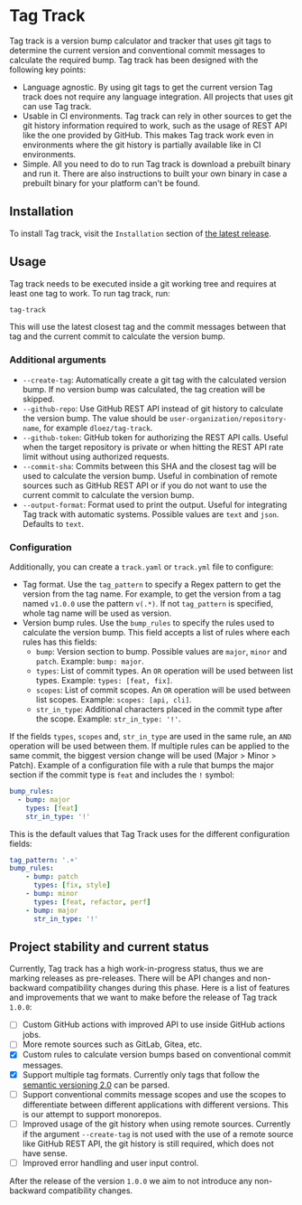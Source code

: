 # Tag Track
Tag track is a version bump calculator and tracker that uses git tags to determine the current version and conventional commit messages to calculate the required bump.
Tag track has been designed with the following key points:
- Language agnostic. By using git tags to get the current version Tag track does not require any language integration. All projects that uses git can use Tag track.
- Usable in CI environments. Tag track can rely in other sources to get the git history information required to work, such as the usage of REST API like the one provided by GitHub. This makes Tag track work even in environments where the git history is partially available like in CI environments.
- Simple. All you need to do to run Tag track is download a prebuilt binary and run it. There are also instructions to built your own binary in case a prebuilt binary for your platform can't be found.

## Installation
To install Tag track, visit the `Installation` section of [the latest release](https://github.com/dloez/tag-track/releases/latest).

## Usage
Tag track needs to be executed inside a git working tree and requires at least one tag to work. To run tag track, run:
```sh
tag-track
```
This will use the latest closest tag and the commit messages between that tag and the current commit to calculate the version bump.

### Additional arguments
- `--create-tag`: Automatically create a git tag with the calculated version bump. If no version bump was calculated, the tag creation will be skipped.
- `--github-repo`: Use GitHub REST API instead of git history to calculate the version bump. The value should be `user-organization/repository-name`, for example `dloez/tag-track`.
- `--github-token`: GitHub token for authorizing the REST API calls. Useful when the target repository is private or when hitting the REST API rate limit without using authorized requests.
- `--commit-sha`: Commits between this SHA and the closest tag will be used to calculate the version bump. Useful in combination of remote sources such as GitHub REST API or if you do not want to use the current commit to calculate the version bump.
- `--output-format`: Format used to print the output. Useful for integrating Tag track with automatic systems. Possible values are `text` and `json`. Defaults to `text`.

### Configuration
Additionally, you can create a `track.yaml` or `track.yml` file to configure:

- Tag format. Use the `tag_pattern` to specify a Regex pattern to get the version from the tag name. For example, to get the version from a tag named `v1.0.0` use the pattern `v(.*)`. If not `tag_pattern` is specified, whole tag name will be used as version.
- Version bump rules. Use the `bump_rules` to specify the rules used to calculate the version bump. This field accepts a list of rules where each rules has this fields:
    * `bump`: Version section to bump. Possible values are `major`, `minor` and `patch`. Example: `bump: major`.
    * `types`: List of commit types. An `OR` operation will be used between list types. Example: `types: [feat, fix]`.
    * `scopes`: List of commit scopes. An `OR` operation will be used between list scopes. Example: `scopes: [api, cli]`.
    * `str_in_type`: Additional characters placed in the commit type after the scope. Example: `str_in_type: '!'`.

If the fields `types`, `scopes` and, `str_in_type` are used in the same rule, an `AND` operation will be used between them. If multiple rules can be applied to the same commit, the biggest version change will be used (Major > Minor > Patch). Example of a configuration file with a rule that bumps the major section if the commit type is `feat` and includes the `!` symbol:
```yaml
bump_rules:
  - bump: major
    types: [feat]
    str_in_type: '!'
```
This is the default values that Tag Track uses for the different configuration fields:
```yaml
tag_pattern: '.+'
bump_rules:
    - bump: patch
      types: [fix, style]
    - bump: minor
      types: [feat, refactor, perf]
    - bump: major
      str_in_type: '!'
```

## Project stability and current status
Currently, Tag track has a high work-in-progress status, thus we are marking releases as pre-releases. There will be API changes and non-backward compatibility changes during this phase. Here is a list of features and improvements that we want to make before the release of Tag track `1.0.0`:

- [ ] Custom GitHub actions with improved API to use inside GitHub actions jobs.
- [ ] More remote sources such as GitLab, Gitea, etc.
- [x] Custom rules to calculate version bumps based on conventional commit messages.
- [x] Support multiple tag formats. Currently only tags that follow the [semantic versioning 2.0](https://semver.org/) can be parsed.
- [ ] Support conventional commits message scopes and use the scopes to differentiate between different applications with different versions. This is our attempt to support monorepos.
- [ ] Improved usage of the git history when using remote sources. Currently if the argument `--create-tag` is not used with the use of a remote source like GitHub REST API, the git history is still required, which does not have sense.
- [ ] Improved error handling and user input control.

After the release of the version `1.0.0` we aim to not introduce any non-backward compatibility changes.
